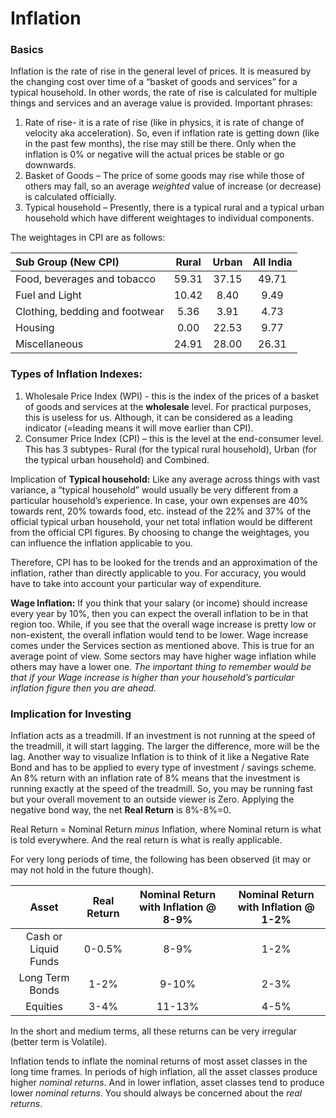# Inflation

### Basics

Inflation is the rate of rise in the general level of prices. It is measured by the changing cost over time of a “basket of goods and services” for a typical household. In other words, the rate of rise is calculated for multiple things and services and an average value is provided. Important phrases:

1.  Rate of rise- it is a rate of rise (like in physics, it is rate of change of velocity aka acceleration). So, even if inflation rate is getting down (like in the past few months), the rise may still be there. Only when the inflation is 0% or negative will the actual prices be stable or go downwards.
2.  Basket of Goods – The price of some goods may rise while those of others may fall, so an average *weighted* value of increase (or decrease) is calculated officially.
3.  Typical household – Presently, there is a typical rural and a typical urban household which have different weightages to individual components.

The weightages in CPI are as follows:

| Sub Group (New CPI)            | Rural | Urban | All India |
|:-------------------------------|:-----:|:-----:|:---------:|
| Food, beverages and tobacco    | 59.31 | 37.15 |   49.71   |
| Fuel and Light                 | 10.42 | 8.40  |   9.49    |
| Clothing, bedding and footwear | 5.36  | 3.91  |   4.73    |
| Housing                        | 0.00  | 22.53 |   9.77    |
| Miscellaneous                  | 24.91 | 28.00 |   26.31   |

### Types of Inflation Indexes:

1.  Wholesale Price Index (WPI) - this is the index of the prices of a basket of goods and services at the **wholesale** level. For practical purposes, this is useless for us. Although, it can be considered as a leading indicator (=leading means it will move earlier than CPI).
2.  Consumer Price Index (CPI) – this is the level at the end-consumer level. This has 3 subtypes- Rural (for the typical rural household), Urban (for the typical urban household) and Combined.

Implication of **Typical household:** Like any average across things with vast variance, a “typical household” would usually be very different from a particular household’s experience. In case, your own expenses are 40% towards rent, 20% towards food, etc. instead of the 22% and 37% of the official typical urban household, your net total inflation would be different from the official CPI figures. By choosing to change the weightages, you can influence the inflation applicable to you.

Therefore, CPI has to be looked for the trends and an approximation of the inflation, rather than directly applicable to you. For accuracy, you would have to take into account your particular way of expenditure.

**Wage Inflation:** If you think that your salary (or income) should increase every year by 10%, then you can expect the overall inflation to be in that region too. While, if you see that the overall wage increase is pretty low or non-existent, the overall inflation would tend to be lower. Wage increase comes under the Services section as mentioned above. This is true for an average point of view. Some sectors may have higher wage inflation while others may have a lower one. *The important thing to remember would be that if your Wage increase is higher than your household’s particular inflation figure then you are ahead.*

### **Implication for Investing**

Inflation acts as a treadmill. If an investment is not running at the speed of the treadmill, it will start lagging. The larger the difference, more will be the lag. Another way to visualize Inflation is to think of it like a Negative Rate Bond and has to be applied to every type of investment / savings scheme. An 8% return with an inflation rate of 8% means that the investment is running exactly at the speed of the treadmill. So, you may be running fast but your overall movement to an outside viewer is Zero. Applying the negative bond way, the net **Real Return** is 8%-8%=0.

Real Return = Nominal Return *minus* Inflation, where Nominal return is what is told everywhere. And the real return is what is really applicable.

For very long periods of time, the following has been observed (it may or may not hold in the future though).

|        Asset         | Real Return | Nominal Return with Inflation @ 8-9% | Nominal Return with Inflation @ 1-2% |
|:--------------------:|:-----------:|:------------------------------------:|:------------------------------------:|
| Cash or Liquid Funds |   0-0.5%    |                 8-9%                 |                 1-2%                 |
|   Long Term Bonds    |    1-2%     |                9-10%                 |                 2-3%                 |
|       Equities       |    3-4%     |                11-13%                |                 4-5%                 |

In the short and medium terms, all these returns can be very irregular (better term is Volatile).

Inflation tends to inflate the nominal returns of most asset classes in the long time frames. In periods of high inflation, all the asset classes produce higher *nominal returns*. And in lower inflation, asset classes tend to produce lower *nominal returns*. You should always be concerned about the *real returns*.
